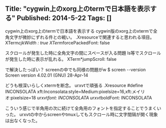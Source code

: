 Title: "cygwin上のxorg上のtermで日本語を表示する"
Published: 2014-5-22
Tags: []
---

cygwin上のxorg上のtermで日本語を表示する
cygwin版のxorg上のxtermで全角文字が微妙にずれる件との戦い。
.Xresourceで関連すると思われる項目。
XTerm*cjkWidth : true
XTerm*forcePackedFont: false

スクロールが発生した時に全角文字の間にスペースが入る問題
ls等でスクロールが発生した時に表示が乱れる。
XTerm*jumpScroll: false

で解決したっぽい？
screenの中でも同様の問題がw
$ screen --version
Screen version 4.02.01 (GNU) 28-Apr-14

どうも根深いらしくxtermを断念。
urxvtで頑張る
.Xresource
#define INCONSOLATA xft:Inconsolata:style=Medium:pixelsize=16,xft:メイリオ:pixelsize=18
urxvt*font: INCONSOLATA
urxvt*boldFont: INCONSOLATA

こういう感じで半角用の次に続けて全角用のフォントを指定することでうまくいった。
urxvtの中からscreenやtmuxしてもスクロール時に文字間隔が開く現象は出なくなった。

